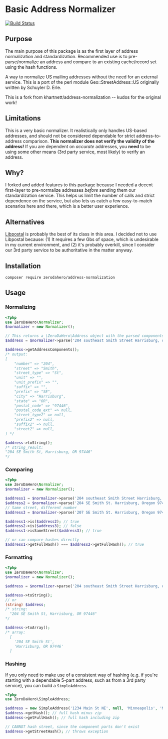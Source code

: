 # Basic Address Normalizer
[![Build Status](https://travis-ci.org/zerodahero/address-normalization.svg?branch=master)](https://travis-ci.org/zerodahero/address-normalization)

## Purpose

The main purpose of this package is as the first layer of address normalization and standardization. Recommended use is to pre-parse/normalize an address and compare to an existing cache/record set using the hash functions.

A way to normalize US mailing addresses without the need for an external service. This is a port of the perl module Geo::StreetAddress::US originally written by Schuyler D. Erle.

This is a fork from khartnett/address-normalization -- kudos for the original work!

## Limitations

This is a very basic normalizer. It realistically only handles US-based addresses, and should not be considered dependable for strict address-to-address comparison. **This normalizer does not verify the validity of the address!** If you are dependent on _accurate_ addresses, you **need** to be using some other means (3rd party service, most likely) to verify an address.

## Why?

I forked and added features to this package because I needed a decent first-layer to pre-normalize addresses _before_ sending them our standardization service. This helps us limit the number of calls and strict dependence on the service, but also lets us catch a few easy-to-match scenarios here and there, which is a better user experience.

## Alternatives

[Libpostal](https://github.com/openvenues/libpostal) is probably the best of its class in this area. I decided not to use Libpostal because: (1) It requires a few Gbs of space, which is undesirable in my current environment, and (2) it's probably overkill, since I consider our 3rd party service to be authoritative in the matter anyway.

## Installation

`composer require zerodahero/address-normalization`

## Usage

### Normalizing

```php
<?php
use ZeroDaHero\Normalizer;
$normalizer = new Normalizer();

// This returns a \ZeroDaHero\Address object with the parsed components
$address = $normalizer->parse('204 southeast Smith Street Harrisburg, or 97446');

$address->getAddressComponents();
/* output:
[
    "number" => "204",
    "street" => "Smith",
    "street_type" => "St",
    "unit" => "",
    "unit_prefix" => "",
    "suffix" => "",
    "prefix" => "SE",
    "city" => "Harrisburg",
    "state" => "OR",
    "postal_code" => "97446",
    "postal_code_ext" => null,
    "street_type2" => null,
    "prefix2" => null,
    "suffix2" => null,
    "street2" => null,
] */

$address->toString();
/* string_result:
"204 SE Smith St, Harrisburg, OR 97446"
*/
```

### Comparing

```php
<?php
use ZeroDaHero\Normalizer;
$normalizer = new Normalizer();

$address1 = $normalizer->parse('204 southeast Smith Street Harrisburg, or 97446');
$address2 = $normalizer->parse('204 SE Smith St. Harrisburg, Oregon 97446');
// Same street, different number
$address3 = $normalizer->parse('207 SE Smith St. Harrisburg, Oregon 97446');

$address1->is($address2); // true
$address2->is($address3); // false
$address1->isSameStreet($address3); // true

// or can compare hashes directly
$address1->getFullHash() === $address2->getFullHash(); // true
```

### Formatting

```php
<?php
use ZeroDaHero\Normalizer;
$normalizer = new Normalizer();

$address = $normalizer->parse('204 southeast Smith Street Harrisburg, or 97446');

$address->toString();
// or
(string) $address;
/* string:
  "204 SE Smith St, Harrisburg, OR 97446"
*/

$address->toArray();
/* array:
  [
    '204 SE Smith St',
    'Harrisburg, OR 97446'
  ]
```

### Hashing
If you only need to make use of a consistent way of hashing (e.g. if you're starting with a dependable 5-part address, such as from a 3rd party service), you can build a `SimpleAddress`.

```php
<?php
use ZeroDaHero\SimpleAddress;

$address = new SimpleAddress('1234 Main St NE', null, 'Minneapolis', 'MN', '55401');
$address->getHash(); // full hash minus zip
$address->getFullHash(); // full hash including zip

// CANNOT hash street, since the component parts don't exist
$address->getStreetHash(); // throws exception
```

